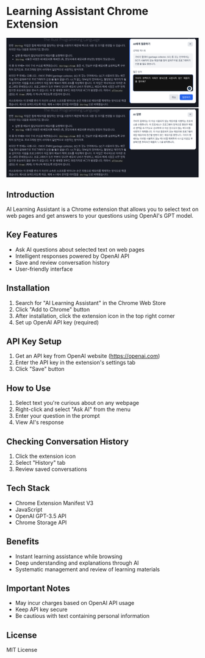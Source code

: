 # Learning Assistant Chrome Extension

![](question.png)
![](answer.png)

## Introduction
AI Learning Assistant is a Chrome extension that allows you to select text on web pages and get answers to your questions using OpenAI's GPT model.

## Key Features
- Ask AI questions about selected text on web pages
- Intelligent responses powered by OpenAI API
- Save and review conversation history
- User-friendly interface

## Installation
1. Search for "AI Learning Assistant" in the Chrome Web Store
2. Click "Add to Chrome" button
3. After installation, click the extension icon in the top right corner
4. Set up OpenAI API key (required)

## API Key Setup
1. Get an API key from OpenAI website (https://openai.com)
2. Enter the API key in the extension's settings tab
3. Click "Save" button

## How to Use
1. Select text you're curious about on any webpage
2. Right-click and select "Ask AI" from the menu
3. Enter your question in the prompt
4. View AI's response

## Checking Conversation History
1. Click the extension icon
2. Select "History" tab
3. Review saved conversations

## Tech Stack
- Chrome Extension Manifest V3
- JavaScript
- OpenAI GPT-3.5 API
- Chrome Storage API

## Benefits
- Instant learning assistance while browsing
- Deep understanding and explanations through AI
- Systematic management and review of learning materials

## Important Notes
- May incur charges based on OpenAI API usage
- Keep API key secure
- Be cautious with text containing personal information

## License
MIT License
